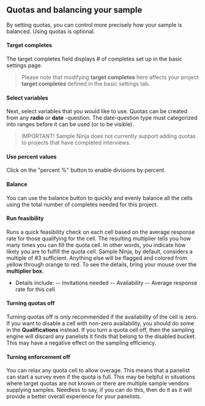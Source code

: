## Quotas and balancing your sample

By setting quotas, you can control more precisely how your sample is balanced. Using quotas is optional.

#### Target completes

The target completes field displays # of completes set up in the basic settings page. 

> Please note that modifying **target completes** here affects your project **target completes** defined in the basic settings tab.

#### Select variables

Next, select variables that you would like to use. Quotas can be created from any **radio** or **date** -question. The date-question type must categorized into ranges before it can be used (or to be visible).

> IMPORTANT! Sample Ninja does not currently support adding quotas to projects that have completed interviews.

#### Use percent values

Click on the "percent %" button to enable divisions by percent.

#### Balance

You can use the balance button to quickly and evenly balance all the cells using the total number of completes needed for this project.

#### Run feasibility

Runs a quick feasibility check on each cell based on the average response rate for those qualifying for the cell. The resulting multiplier tells you how many times you can fill the quota cell. In other words, you indicate how likely you are to fulfill the quota cell. Sample Ninja, by default, considers a multiple of #3 sufficient. Anything else will be flagged and colored from yellow through orange to red. To see the details, bring your mouse over the **multiplier box**. 

- Details include:
-- Invitations needed
-- Availability
-- Average response rate for this cell

#### Turning quotas off

Turning quotas off is only recommended if the availability of the cell is zero. If you want to disable a cell with non-zero availability, you should do some in the **Qualifications** instead. If you turn a quota cell off, then the sampling engine will discard any panelists it finds that belong to the disabled bucket. This may have a negative effect on the sampling efficiency.

#### Turning enforcement off

You can relax any quota cell to allow overage. This means that a panelist can start a survey even if the quota is full. This may be helpful in situations where target quotas are not known or there are multiple sample vendors supplying samples. Needless to say, if you can do this, then do it as it will provide a better overall experience for your panelists.

